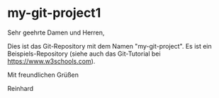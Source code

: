 # my-git-project1

Sehr geehrte Damen und Herren,

Dies ist das Git-Repository mit dem Namen "my-git-project".
Es ist ein Beispiels-Repository (siehe auch das Git-Tutorial bei https://www.w3schools.com).

Mit freundlichen Grüßen

Reinhard


